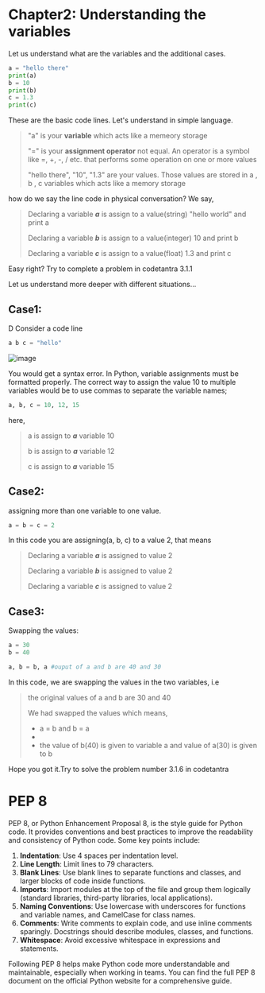 # Chapter2: Understanding the variables
Let us understand what are the variables and the additional cases.
```py
a = "hello there"
print(a)
b = 10
print(b)
c = 1.3
print(c)
```
These are the basic code lines. Let's understand in simple language.

> "a" is your **variable** which acts like a memeory storage
> 
> "=" is your **assignment operator** not equal. An operator is a symbol like =, +, -, / etc. that performs some operation on one or more values
> 
> "hello there", "10", "1.3" are your values. Those values are stored in a , b , c variables which acts like a memory storage

how do we say the line code in physical conversation?
We say,
> Declaring a variable ***a*** is assign to a value(string) "hello world" and print a
> 
> Declaring a variable ***b*** is assign to a value(integer) 10 and print b
> 
> Declaring a variable ***c*** is assign to a value(float) 1.3 and print c

Easy right? Try to complete a problem in codetantra 3.1.1

Let us understand more deeper with different situations...
## Case1:
D
Consider a code line
```py
a b c = "hello"
```
![image](https://github.com/user-attachments/assets/3351c1e5-95cf-46e5-95af-5593b7e40e73)

You would get a syntax error. In Python, variable assignments must be formatted properly. The correct way to assign the value 10 to multiple variables would be to use commas to separate the variable names;
```py
a, b, c = 10, 12, 15
```
here,
> a is assign to ***a*** variable 10
> 
> b is assign to ***a*** variable 12
> 
> c is assign to ***a*** variable 15

## Case2:
assigning more than one variable to one value.
```py
a = b = c = 2
```
In this code you are assigning(a, b, c) to a value 2, that means
> Declaring a variable ***a*** is assigned to value 2
> 
> Declaring a variable ***b*** is assigned to value 2
> 
> Declaring a variable ***c*** is assigned to value 2

## Case3:
Swapping the values:
```py
a = 30
b = 40

a, b = b, a #ouput of a and b are 40 and 30 
```
In this code, we are swapping the values in the two variables, i.e
> the original values of a and b are 30 and 40
> 
> We had swapped the values which means,
> 
> - a = b and b = a
> - 
> - the value of b(40) is given to variable a and value of a(30) is given to b

Hope you got it.Try to solve the problem number 3.1.6 in codetantra

# PEP 8
PEP 8, or Python Enhancement Proposal 8, is the style guide for Python code. It provides conventions and best practices to improve the readability and consistency of Python code. Some key points include:

1. **Indentation**: Use 4 spaces per indentation level.
2. **Line Length**: Limit lines to 79 characters.
3. **Blank Lines**: Use blank lines to separate functions and classes, and larger blocks of code inside functions.
4. **Imports**: Import modules at the top of the file and group them logically (standard libraries, third-party libraries, local applications).
5. **Naming Conventions**: Use lowercase with underscores for functions and variable names, and CamelCase for class names.
6. **Comments**: Write comments to explain code, and use inline comments sparingly. Docstrings should describe modules, classes, and functions.
7. **Whitespace**: Avoid excessive whitespace in expressions and statements.

Following PEP 8 helps make Python code more understandable and maintainable, especially when working in teams. You can find the full PEP 8 document on the official Python website for a comprehensive guide.
